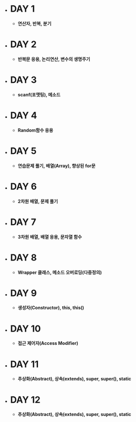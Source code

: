 - # DAY 1
    - **연산자, 반복, 분기**

- # DAY 2
    - **반복문 응용, 논리연산, 변수의 생명주기**

- # DAY 3
    - **scanf(포맷팅), 메소드**

- # DAY 4
    - **Random함수 응용**

- # DAY 5
    - **연습문제 풀기, 배열(Array), 향상된 for문**

- # DAY 6
    - **2차원 배열, 문제 풀기**

- # DAY 7
    - **3차원 배열, 배열 응용, 문자열 함수**

- # DAY 8
  - **Wrapper 클래스, 메소드 오버로딩(다중정의)**

- # DAY 9
  - **생성자(Constructor), this, this()**

- # DAY 10
  - **접근 제어자(Access Modifier)**

- # DAY 11
  - **추상화(Abstract), 상속(extends), super, super(), static**

- # DAY 12
  - **추상화(Abstract), 상속(extends), super, super(), static**
